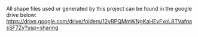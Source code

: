 All shape files used or generated by this project can be found in the google drive below: https://drive.google.com/drive/folders/12vRPQMmWNgKaHEvFxoL8TVafqasSF7Zy?usp=sharing
